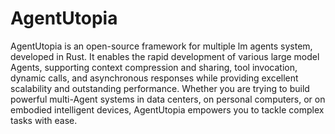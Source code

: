 # AgentUtopia
AgentUtopia is an open-source framework for multiple lm agents system, developed in Rust. It enables the rapid development of various large model Agents, supporting context compression and sharing, tool invocation, dynamic calls, and asynchronous responses while providing excellent scalability and outstanding performance. Whether you are trying to build powerful multi-Agent systems in data centers, on personal computers, or on embodied intelligent devices, AgentUtopia empowers you to tackle complex tasks with ease.
